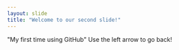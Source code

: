 ```yaml
---
layout: slide
title: "Welcome to our second slide!"
---
```

"My first time using GitHub"
Use the left arrow to go back!
